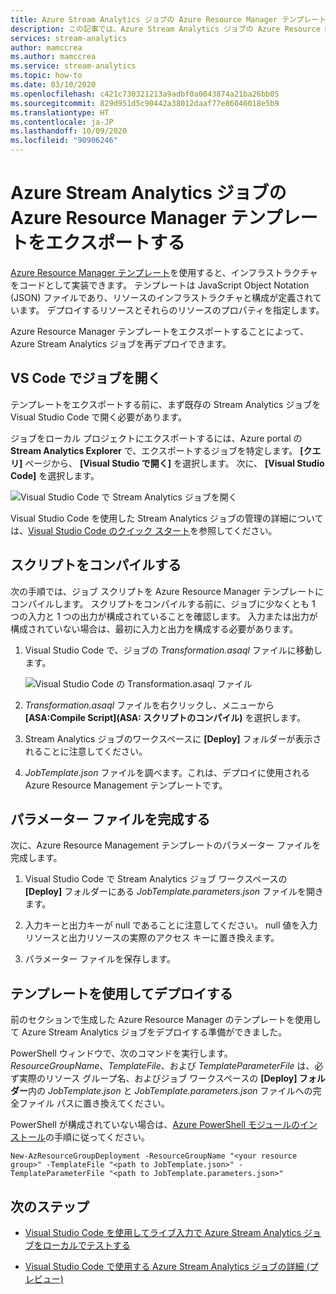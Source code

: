 ```yaml
---
title: Azure Stream Analytics ジョブの Azure Resource Manager テンプレートをエクスポートする
description: この記事では、Azure Stream Analytics ジョブの Azure Resource Manager テンプレートをエクスポートする方法について説明します。
services: stream-analytics
author: mamccrea
ms.author: mamccrea
ms.service: stream-analytics
ms.topic: how-to
ms.date: 03/10/2020
ms.openlocfilehash: c421c730321213a9adbf0a0043874a21ba26bb05
ms.sourcegitcommit: 829d951d5c90442a38012daaf77e86046018e5b9
ms.translationtype: HT
ms.contentlocale: ja-JP
ms.lasthandoff: 10/09/2020
ms.locfileid: "90906246"
---
```

# <a name="export-an-azure-stream-analytics-job-azure-resource-manager-template"></a>Azure Stream Analytics ジョブの Azure Resource Manager テンプレートをエクスポートする

[Azure Resource Manager テンプレート](../azure-resource-manager/templates/overview.md)を使用すると、インフラストラクチャをコードとして実装できます。 テンプレートは JavaScript Object Notation (JSON) ファイルであり、リソースのインフラストラクチャと構成が定義されています。 デプロイするリソースとそれらのリソースのプロパティを指定します。

Azure Resource Manager テンプレートをエクスポートすることによって、Azure Stream Analytics ジョブを再デプロイできます。

## <a name="open-a-job-in-vs-code"></a>VS Code でジョブを開く

テンプレートをエクスポートする前に、まず既存の Stream Analytics ジョブを Visual Studio Code で開く必要があります。 

ジョブをローカル プロジェクトにエクスポートするには、Azure portal の **Stream Analytics Explorer** で、エクスポートするジョブを特定します。 **[クエリ]** ページから、 **[Visual Studio で開く]** を選択します。 次に、 **[Visual Studio Code]** を選択します。

![Visual Studio Code で Stream Analytics ジョブを開く](./media/resource-manager-export/open-job-vs-code.png)

Visual Studio Code を使用した Stream Analytics ジョブの管理の詳細については、[Visual Studio Code のクイック スタート](quick-create-visual-studio-code.md)を参照してください。

## <a name="compile-the-script"></a>スクリプトをコンパイルする 

次の手順では、ジョブ スクリプトを Azure Resource Manager テンプレートにコンパイルします。 スクリプトをコンパイルする前に、ジョブに少なくとも 1 つの入力と 1 つの出力が構成されていることを確認します。 入力または出力が構成されていない場合は、最初に入力と出力を構成する必要があります。

1. Visual Studio Code で、ジョブの *Transformation.asaql* ファイルに移動します。

   ![Visual Studio Code の Transformation.asaql ファイル](./media/resource-manager-export/transformation-asaql.png)

1. *Transformation.asaql* ファイルを右クリックし、メニューから **[ASA:Compile Script]\(ASA: スクリプトのコンパイル\)** を選択します。

1. Stream Analytics ジョブのワークスペースに **[Deploy]** フォルダーが表示されることに注意してください。

1. *JobTemplate.json* ファイルを調べます。これは、デプロイに使用される Azure Resource Management テンプレートです。

## <a name="complete-the-parameters-file"></a>パラメーター ファイルを完成する

次に、Azure Resource Management テンプレートのパラメーター ファイルを完成します。

1. Visual Studio Code で Stream Analytics ジョブ ワークスペースの **[Deploy]** フォルダーにある *JobTemplate.parameters.json* ファイルを開きます。

1. 入力キーと出力キーが null であることに注意してください。 null 値を入力リソースと出力リソースの実際のアクセス キーに置き換えます。

1. パラメーター ファイルを保存します。

## <a name="deploy-using-templates"></a>テンプレートを使用してデプロイする

前のセクションで生成した Azure Resource Manager のテンプレートを使用して Azure Stream Analytics ジョブをデプロイする準備ができました。

PowerShell ウィンドウで、次のコマンドを実行します。 *ResourceGroupName*、*TemplateFile*、および *TemplateParameterFile* は、必ず実際のリソース グループ名、およびジョブ ワークスペースの **[Deploy] フォルダー**内の *JobTemplate.json* と *JobTemplate.parameters.json* ファイルへの完全ファイル パスに置き換えてください。

PowerShell が構成されていない場合は、[Azure PowerShell モジュールのインストール](https://docs.microsoft.com/powershell/azure/install-Az-ps)の手順に従ってください。

```azurepowershell
New-AzResourceGroupDeployment -ResourceGroupName "<your resource group>" -TemplateFile "<path to JobTemplate.json>" -TemplateParameterFile "<path to JobTemplate.parameters.json>"
```

## <a name="next-steps"></a>次のステップ

* [Visual Studio Code を使用してライブ入力で Azure Stream Analytics ジョブをローカルでテストする](visual-studio-code-local-run-live-input.md)

* [Visual Studio Code で使用する Azure Stream Analytics ジョブの詳細 (プレビュー)](visual-studio-code-explore-jobs.md)